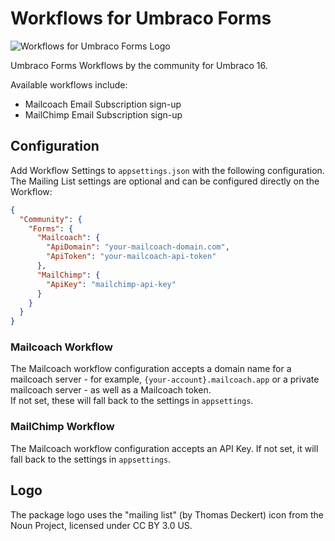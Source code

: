 # Workflows for Umbraco Forms

![Workflows for Umbraco Forms Logo](https://raw.githubusercontent.com/YourITGroup/our-umbraco-forms-workflows/main/GithubFiles/Logo/Subscribe_logo.png)

Umbraco Forms Workflows by the community for Umbraco 16.

Available workflows include:

* Mailcoach Email Subscription sign-up
* MailChimp Email Subscription sign-up

## Configuration

Add Workflow Settings to `appsettings.json` with the following configuration.  The Mailing List settings are optional and can be configured directly on the Workflow:

```json
{
  "Community": {
    "Forms": {
      "Mailcoach": {
        "ApiDomain": "your-mailcoach-domain.com",
        "ApiToken": "your-mailcoach-api-token"
      },
      "MailChimp": {
        "ApiKey": "mailchimp-api-key"
      }
    }
  }
}
```

### Mailcoach Workflow

The Mailcoach workflow configuration accepts a domain name for a mailcoach server - for example, `{your-account}.mailcoach.app` or a private mailcoach server - as well as a Mailcoach token.  
If not set, these will fall back to the settings in `appsettings`.


### MailChimp Workflow

The Mailcoach workflow configuration accepts an API Key.  If not set, it will fall back to the settings in `appsettings`.


## Logo

The package logo uses the "mailing list" (by Thomas Deckert) icon from the Noun Project, licensed under CC BY 3.0 US.
 